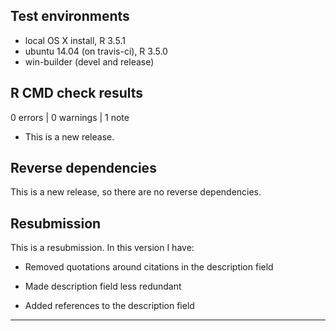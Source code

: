 ## Test environments
* local OS X install, R 3.5.1
* ubuntu 14.04 (on travis-ci), R 3.5.0
* win-builder (devel and release)

## R CMD check results

0 errors | 0 warnings | 1 note

* This is a new release.

## Reverse dependencies

This is a new release, so there are no reverse dependencies.

## Resubmission
This is a resubmission. In this version I have: 

* Removed quotations around citations in the description field

* Made description field less redundant

* Added references to the description field 

---


